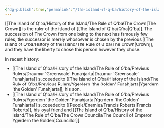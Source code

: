 ```yaml
---
{"dg-publish":true,"permalink":"/the-island-of-q-ba/history-of-the-island/the-rule-of-q-ba/the-crown-traditions/succession-of-the-crown/"}
---
```



[[The Island of Q'ba/History of the Island/The Rule of Q'ba/The Crown\|The Crown]] is the ruler of the island of [[The Island of Q'ba/Q'ba\|Q'ba]]. The succession of The Crown from one being to the next has famously few rules, the successor is merely whosoever is chosen by the previous [[The Island of Q'ba/History of the Island/The Rule of Q'ba/The Crown\|Crown]], and they have the liberty to chose this person however they chose. 

In recent history:
 - [[The Island of Q'ba/History of the Island/The Rule of Q'ba/Previous Rulers/Draumur 'Greenscale' Funahjarta\|Draumur 'Greenscale' Funahjarta]] succeeded to [[The Island of Q'ba/History of the Island/The Rule of Q'ba/Previous Rulers/Ygerdern 'the Golden' Funahjarta\|Ygerdern 'the Golden' Funahjarta]], his son.
 - [[The Island of Q'ba/History of the Island/The Rule of Q'ba/Previous Rulers/Ygerdern 'the Golden' Funahjarta\|Ygerdern 'the Golden' Funahjarta]] succeeded to [[People/Enemies/Francis Roberts\|Francis Roberts]], his loyal friend and [[The Island of Q'ba/History of the Island/The Rule of Q'ba/The Crown Councils/The Council of Emperor Ygerdern the Golden\|Councillor]].
